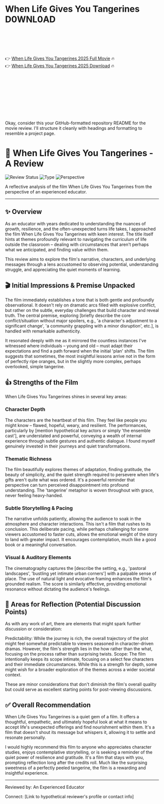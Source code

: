 # When Life Gives You Tangerines D0WNL0AD

<br><br><br><br>


👉 <a href="https://Todd-poaturanve1980.github.io/ybgfxpuquy/">When Life Gives You Tangerines 2025 Full Movie</a> 🔥
<br>
👉 <a href="https://Todd-poaturanve1980.github.io/ybgfxpuquy/">When Life Gives You Tangerines 2025 Download</a> 🔥


<br><br><br><br><br><br><br><br>


Okay, consider this your GitHub-formatted repository README for the movie review. I'll structure it cleanly with headings and formatting to resemble a project page.


# 🍋 When Life Gives You Tangerines - A Review

![Review Status](https://img.shields.io/badge/Status-Completed-brightgreen)
![Type](https://img.shields.io/badge/Type-Movie%20Review-blue)
![Perspective](https://img.shields.io/badge/From-Educator%27s%20View-purple)

A reflective analysis of the film When Life Gives You Tangerines from the perspective of an experienced educator.

---

## ✨ Overview

As an educator with years dedicated to understanding the nuances of growth, resilience, and the often-unexpected turns life takes, I approached the film When Life Gives You Tangerines with keen interest. The title itself hints at themes profoundly relevant to navigating the curriculum of life outside the classroom – dealing with circumstances that aren't perhaps what we anticipated, and finding value within them.

This review aims to explore the film's narrative, characters, and underlying messages through a lens accustomed to observing potential, understanding struggle, and appreciating the quiet moments of learning.

## 🎬 Initial Impressions & Premise Unpacked

The film immediately establishes a tone that is both gentle and profoundly observational. It doesn't rely on dramatic arcs filled with explosive conflict, but rather on the subtle, everyday challenges that build character and reveal truth. The central premise, exploring [briefly describe the core conflict/situation without major spoilers, e.g., 'a character's adjustment to a significant change', 'a community grappling with a minor disruption', etc.], is handled with remarkable authenticity.

It resonated deeply with me as it mirrored the countless instances I've witnessed where individuals – young and old – must adapt their expectations and find a path forward when the initial 'plan' shifts. The film suggests that sometimes, the most insightful lessons arrive not in the form of perfectly ripe oranges, but in the slightly more complex, perhaps overlooked, simple tangerine.

## 👍 Strengths of the Film

When Life Gives You Tangerines shines in several key areas:

### Character Depth
The characters are the heartbeat of this film. They feel like people you might know – flawed, hopeful, weary, and resilient. The performances, particularly by [mention hypothetical key actors or simply 'the ensemble cast'], are understated and powerful, conveying a wealth of internal experience through subtle gestures and authentic dialogue. I found myself genuinely invested in their journeys and quiet transformations.

### Thematic Richness
The film beautifully explores themes of adaptation, finding gratitude, the beauty of simplicity, and the quiet strength required to persevere when life's gifts aren't quite what was ordered. It's a powerful reminder that perspective can turn perceived disappointment into profound understanding. The 'tangerine' metaphor is woven throughout with grace, never feeling heavy-handed.

### Subtle Storytelling & Pacing
The narrative unfolds patiently, allowing the audience to soak in the atmosphere and character interactions. This isn't a film that rushes to its conclusion. This deliberate pacing, while perhaps challenging for some viewers accustomed to faster cuts, allows the emotional weight of the story to land with greater impact. It encourages contemplation, much like a good book or a meaningful conversation.

### Visual & Auditory Elements
The cinematography captures the [describe the setting, e.g., 'pastoral landscapes', 'bustling yet intimate urban corners'] with a palpable sense of place. The use of natural light and evocative framing enhances the film's grounded realism. The score is similarly effective, providing emotional resonance without dictating the audience's feelings.

## 🤔 Areas for Reflection (Potential Discussion Points)

As with any work of art, there are elements that might spark further discussion or consideration:

   Predictability: While the journey is rich, the overall trajectory of the plot might feel somewhat predictable to viewers seasoned in character-driven dramas. However, the film's strength lies in the how rather than the what, focusing on the process rather than surprising twists.
   Scope: The film intentionally keeps its scope intimate, focusing on a select few characters and their immediate circumstances. While this is a strength for depth, some might wish for a broader exploration of the themes across a wider societal context.

These are minor considerations that don't diminish the film's overall quality but could serve as excellent starting points for post-viewing discussions.

## ✅ Overall Recommendation

When Life Gives You Tangerines is a quiet gem of a film. It offers a thoughtful, empathetic, and ultimately hopeful look at what it means to accept life's unexpected offerings and find nourishment within them. It's a film that doesn't shout its message but whispers it, allowing it to settle and resonate personally.

I would highly recommend this film to anyone who appreciates character studies, enjoys contemplative storytelling, or is seeking a reminder of the quiet power of resilience and gratitude. It's a film that stays with you, prompting reflection long after the credits roll. Much like the surprising sweetness of a perfectly peeled tangerine, the film is a rewarding and insightful experience.

---

Reviewed by: An Experienced Educator

Connect: [Link to hypothetical reviewer's profile or contact info]


